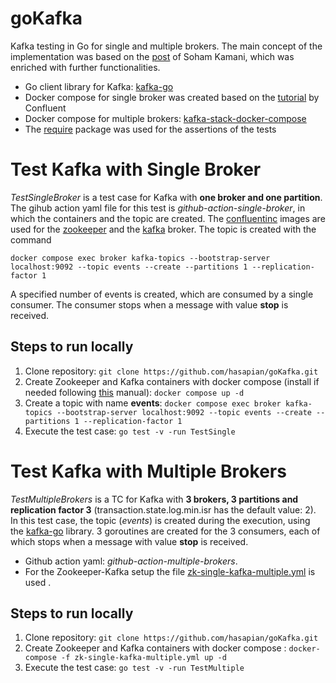 # goKafka
Kafka testing in Go for single and multiple brokers. The main concept of the implementation was based on the [post](https://www.sohamkamani.com/golang/working-with-kafka/) of Soham Kamani, which was enriched with further functionalities. 

- Go client library for Kafka: [kafka-go](https://github.com/segmentio/kafka-go)
- Docker compose for single broker was created based on the [tutorial](https://developer.confluent.io/get-started/go/#kafka-setup) by Confluent
- Docker compose for multiple brokers: [kafka-stack-docker-compose](https://github.com/conduktor/kafka-stack-docker-compose)
- The [require](https://pkg.go.dev/github.com/stretchr/testify) package was used for the assertions of the tests


# Test Kafka with Single Broker
*TestSingleBroker* is a test case for Kafka with **one broker and one partition**. The gihub action yaml file for this test is *github-action-single-broker*, in which the containers and the topic are created. The [confluentinc](https://hub.docker.com/u/confluentinc) images are used for the [zookeeper](https://hub.docker.com/r/confluentinc/cp-zookeeper) and the [kafka](https://hub.docker.com/r/confluentinc/cp-kafka) broker. The topic is created with the command

`docker compose exec broker kafka-topics --bootstrap-server localhost:9092 --topic events --create --partitions 1 --replication-factor 1`

A specified number of events is created, which are consumed by a single consumer. The consumer stops when a message with value **stop** is received.

## Steps to run locally
1. Clone repository: `git clone https://github.com/hasapian/goKafka.git`
2. Create Zookeeper and Kafka containers with docker compose (install if needed following [this](https://docs.docker.com/compose/install/) manual): `docker compose up -d`
3. Create a topic with name **events**: `docker compose exec broker kafka-topics --bootstrap-server localhost:9092 --topic events --create --partitions 1 --replication-factor 1`
4. Execute the test case: `go test -v -run TestSingle`

# Test Kafka with Multiple Brokers
*TestMultipleBrokers* is a TC for Kafka with **3 brokers, 3 partitions and replication factor 3** (transaction.state.log.min.isr has the default value: 2). In this test case, the topic (*events*) is created during the execution, using the [kafka-go](https://github.com/segmentio/kafka-go) library. 3 goroutines are created for the 3 consumers, each of which stops when a message with value **stop** is received.
- Github action yaml: *github-action-multiple-brokers*. 
- For the Zookeeper-Kafka setup the file [zk-single-kafka-multiple.yml](https://github.com/conduktor/kafka-stack-docker-compose) is used . 


## Steps to run locally
1. Clone repository: `git clone https://github.com/hasapian/goKafka.git`
2. Create Zookeeper and Kafka containers with docker compose : `docker-compose -f zk-single-kafka-multiple.yml up -d`
3. Execute the test case: `go test -v -run TestMultiple`
